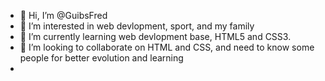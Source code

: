 - 👋 Hi, I’m @GuibsFred
- 👀 I’m interested in web devlopment, sport, and my family
- 🌱 I’m currently learning web devlopment base, HTML5 and CSS3. 
- 💞️ I’m looking to collaborate on HTML and CSS, and need to know some people for better evolution and learning
- 

<!---
GuibsFred/GuibsFred is a ✨ special ✨ repository because its `README.md` (this file) appears on your GitHub profile.
You can click the Preview link to take a look at your changes.
--->
